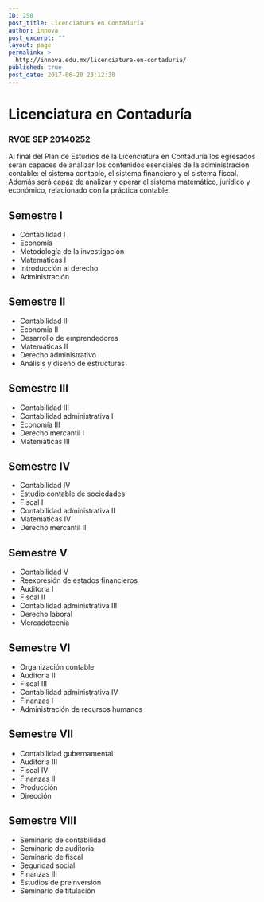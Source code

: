 ```yaml
---
ID: 250
post_title: Licenciatura en Contaduría
author: innova
post_excerpt: ""
layout: page
permalink: >
  http://innova.edu.mx/licenciatura-en-contaduria/
published: true
post_date: 2017-06-20 23:12:30
---
```

# Licenciatura en Contaduría

### RVOE SEP 20140252

Al final del Plan de Estudios de la Licenciatura en Contaduría los egresados serán capaces de analizar los contenidos esenciales de la administración contable: el sistema contable, el sistema financiero y el sistema fiscal. Además será capaz de analizar y operar el sistema matemático, jurídico y económico, relacionado con la práctica contable.   

## Semestre I
 
- Contabilidad I
- Economía
- Metodología de la investigación 
- Matemáticas I
- Introducción al derecho 
- Administración

## Semestre II

- Contabilidad II
- Economía II
- Desarrollo de emprendedores 
- Matemáticas II
- Derecho administrativo
- Análisis y diseño de estructuras 

## Semestre III

- Contabilidad III
- Contabilidad administrativa I
- Economía III
- Derecho mercantil I
- Matemáticas III


## Semestre IV

- Contabilidad IV
- Estudio contable de sociedades 
- Fiscal I
- Contabilidad administrativa II
- Matemáticas IV
- Derecho mercantil II

## Semestre V

- Contabilidad V
- Reexpresión de estados financieros 
- Auditoria I
- Fiscal II
- Contabilidad administrativa III
- Derecho laboral 
- Mercadotecnia

## Semestre VI

- Organización contable
- Auditoria II
- Fiscal III
- Contabilidad administrativa IV
- Finanzas I
- Administración de recursos humanos

## Semestre VII

- Contabilidad gubernamental
- Auditoria III
- Fiscal IV
- Finanzas II
- Producción
- Dirección

## Semestre VIII

- Seminario de contabilidad
- Seminario de auditoria
- Seminario de fiscal
- Seguridad social
- Finanzas III
- Estudios de preinversión 
- Seminario de titulación